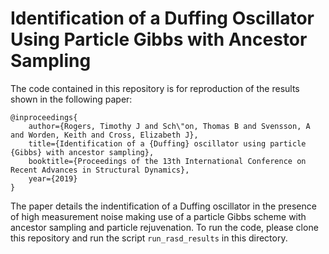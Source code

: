 # Identification of a Duffing Oscillator Using Particle Gibbs with Ancestor Sampling

The code contained in this repository is for reproduction of the results shown in the following paper:

```
@inproceedings{
    author={Rogers, Timothy J and Sch\"on, Thomas B and Svensson, A and Worden, Keith and Cross, Elizabeth J},
    title={Identification of a {Duffing} oscillator using particle {Gibbs} with ancestor sampling},
    booktitle={Proceedings of the 13th International Conference on Recent Advances in Structural Dynamics},
    year={2019}
}
```

The paper details the indentification of a Duffing oscillator in the presence of high measurement noise making use of a particle Gibbs scheme with ancestor sampling and particle rejuvenation. To run the code, please clone this repository and run the script `run_rasd_results` in this directory. 